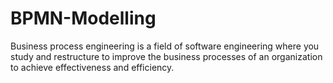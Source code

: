 # BPMN-Modelling
Business process engineering is a field of software engineering where you study and restructure to improve the business processes of an organization to achieve effectiveness and efficiency.
